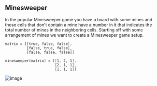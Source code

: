 ## Minesweeper

In the popular Minesweeper game you have a board with some mines and those cells that don't contain a mine have a number in it that indicates the total number of mines in the neighboring cells. Starting off with some arrangement of mines we want to create a Minesweeper game setup.

```
matrix = [[true, false, false],
          [false, true, false],
          [false, false, false]]
```

```
minesweeper(matrix) = [[1, 2, 1],
                       [2, 1, 1],
                       [1, 1, 1]] 
```

![image](https://codefightsuserpics.s3.amazonaws.com/tasks/minesweeper/img/example.png)
